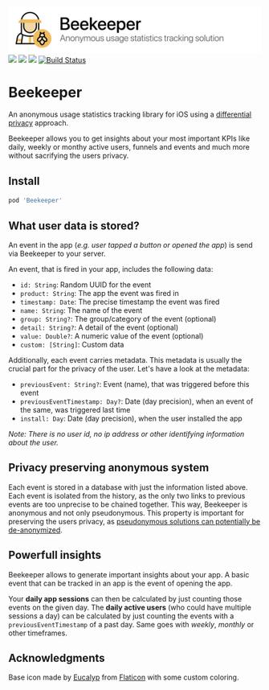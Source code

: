 ![](Logo.png)
[![](http://img.shields.io/badge/Swift-5.0-blue.svg)]() [![](http://img.shields.io/badge/iOS-10.0%2B-blue.svg)]() [![](https://img.shields.io/github/license/ChaosCoder/Beekeeper.svg)](LICENSE.md) [![Build Status](https://app.bitrise.io/app/de6c8de2d3e47847/status.svg?token=almCOiEviEDNJOAM2G5WQQ&branch=master)](https://app.bitrise.io/app/de6c8de2d3e47847)

# Beekeeper
An anonymous usage statistics tracking library for iOS using a [differential privacy](https://en.wikipedia.org/wiki/Differential_privacy) approach.

Beekeeper allows you to get insights about your most important KPIs like daily, weekly or monthy active users, funnels and events and much more without sacrifying the users privacy.

## Install

```ruby
pod 'Beekeeper'
```

## What user data is stored?

An event in the app (*e.g. user tapped a button or opened the app*) is send via Beekeeper to your server.

An event, that is fired in your app, includes the following data:

- `id: String`: Random UUID for the event
- `product: String`: The app the event was fired in
- `timestamp: Date`: The precise timestamp the event was fired
- `name: String`: The name of the event
- `group: String?`: The group/category of the event (optional)
- `detail: String?`: A detail of the event (optional)
- `value: Double?`: A numeric value of the event (optional)
- `custom: [String]`: Custom data

Additionally, each event carries metadata. This metadata is usually the crucial part for the privacy of the user. Let's have a look at the metadata:
- `previousEvent: String?`: Event (name), that was triggered before this event
- `previousEventTimestamp: Day?`: Date (day precision), when an event of the same, was triggered last time
- `install: Day`: Date (day precision), when the user installed the app

*Note: There is no user id, no ip address or other identifying information about the user.*

## Privacy preserving anonymous system

Each event is stored in a database with just the information listed above. Each event is isolated from the history, as the only two links to previous events are too unprecise to be chained together. This way, Beekeeper is anonymous and not only pseudonymous. This property is important for preserving the users privacy, as [pseudonymous solutions can potentially be de-anonymized](https://iapp.org/news/a/looking-to-comply-with-gdpr-heres-a-primer-on-anonymization-and-pseudonymization/).

## Powerfull insights

Beekeeper allows to generate important insights about your app. A basic event that can be tracked in an app is the event of opening the app.

Your **daily app sessions** can then be calculated by just counting those events on the given day. The **daily active users** (who could have multiple sessions a day) can be calculated by just counting the events with a `previousEventTimestamp` of a past day. Same goes with *weekly*, *monthly* or other timeframes.

## Acknowledgments

Base icon made by [Eucalyp](https://www.flaticon.com/authors/eucalyp) from [Flaticon](https://www.flaticon.com/) with some custom coloring.